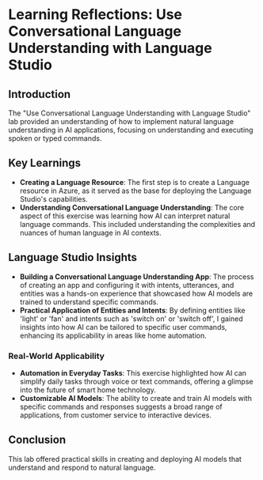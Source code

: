 # Learning Reflections: Use Conversational Language Understanding with Language Studio

## Introduction
The "Use Conversational Language Understanding with Language Studio" lab provided an understanding of how to implement natural language understanding in AI applications, focusing on understanding and executing spoken or typed commands.

## Key Learnings

- **Creating a Language Resource**: The first step is to create a Language resource in Azure, as it served as the base for deploying the Language Studio's capabilities.
- **Understanding Conversational Language Understanding**: The core aspect of this exercise was learning how AI can interpret natural language commands. This included understanding the complexities and nuances of human language in AI contexts.

## Language Studio Insights
- **Building a Conversational Language Understanding App**: The process of creating an app and configuring it with intents, utterances, and entities was a hands-on experience that showcased how AI models are trained to understand specific commands.
- **Practical Application of Entities and Intents**: By defining entities like 'light' or 'fan' and intents such as 'switch on' or 'switch off', I gained insights into how AI can be tailored to specific user commands, enhancing its applicability in areas like home automation.

### Real-World Applicability
- **Automation in Everyday Tasks**: This exercise highlighted how AI can simplify daily tasks through voice or text commands, offering a glimpse into the future of smart home technology.
- **Customizable AI Models**: The ability to create and train AI models with specific commands and responses suggests a broad range of applications, from customer service to interactive devices.

## Conclusion
This lab offered practical skills in creating and deploying AI models that understand and respond to natural language. 
